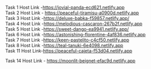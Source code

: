 Task 1 Host Link -https://jovial-panda-ecd621.netlify.app
<br>
Task 2 Host Link - https://peaceful-tiramisu-a0900d.netlify.app
<br>
Task 3 Host Link -https://deluxe-babka-f59857.netlify.app/
<br>
Task 4 Host Link -https://melodious-cascaron-267b2f.netlify.app
<br>
Task 5 Host Link -https://sweet-dango-ea9941.netlify.app/
<br>
Task 6 Host Link -https://astonishing-florentine-4af836.netlify.app
<br>
Task 7 Host Link -https://keen-pastelito-c4cf50.netlify.app
<br>
Task 8 Host Link -https://teal-tanuki-6e4098.netlify.app
<br>
 Task 11 Host Link-https://peaceful-cajeta-f53d04.netlify.app





Task 14 Host Link - https://moonlit-beignet-efac9d.netlify.app
<br>


